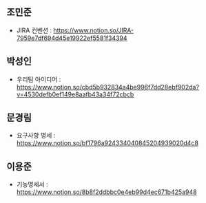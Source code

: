 ## 조민준
- JIRA 컨벤션 : https://www.notion.so/JIRA-7959e7df694d45e19922ef5581f34394


## 박성인
- 우리팀 아이디어 : https://www.notion.so/cbd5b932834a4be996f7dd28ebf902da?v=4530defb0ef149e8aafb43a34f72cbcb


## 문경림
- 요구사항 명세 : https://www.notion.so/bf1796a924334040845204939020d4c8


## 이용준
- 기능명세서 : https://www.notion.so/8b8f2ddbbc0e4eb99d4ec671b425a948

